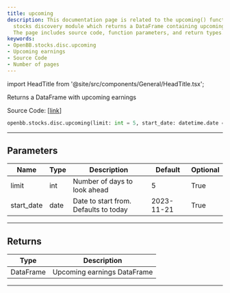 ```yaml
---
title: upcoming
description: This documentation page is related to the upcoming() function in OpenBB's
  stocks discovery module which returns a DataFrame containing upcoming earnings.
  The page includes source code, function parameters, and return types.
keywords:
- OpenBB.stocks.disc.upcoming
- Upcoming earnings
- Source Code
- Number of pages
---
```


import HeadTitle from '@site/src/components/General/HeadTitle.tsx';

<HeadTitle title="stocks.disc.upcoming - Reference | OpenBB SDK Docs" />

Returns a DataFrame with upcoming earnings

Source Code: [[link](https://github.com/OpenBB-finance/OpenBBTerminal/tree/main/openbb_terminal/stocks/discovery/seeking_alpha_model.py#L45)]

```python wordwrap
openbb.stocks.disc.upcoming(limit: int = 5, start_date: datetime.date = 2023-11-21)
```

---

## Parameters

| Name | Type | Description | Default | Optional |
| ---- | ---- | ----------- | ------- | -------- |
| limit | int | Number of days to look ahead | 5 | True |
| start_date | date | Date to start from. Defaults to today | 2023-11-21 | True |


---

## Returns

| Type | Description |
| ---- | ----------- |
| DataFrame | Upcoming earnings DataFrame |
---

